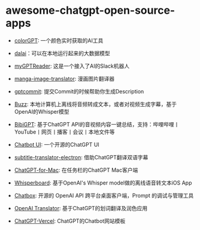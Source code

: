# awesome-chatgpt-open-source-apps

- [colorGPT](https://github.com/sonnylazuardi/colorGPT): 一个颜色实时获取的AI工具

- [dalai](https://github.com/cocktailpeanut/dalai)：可以在本地运行起来的大数据模型

- [myGPTReader](https://github.com/madawei2699/myGPTReader): 这是一个接入了AI的Slack机器人

- [manga-image-translator](https://github.com/zyddnys/manga-image-translator): 漫画图片翻译器

- [gptcommit](https://github.com/zurawiki/gptcommit): 提交Commit的时候帮助你生成Description

- [Buzz](https://github.com/chidiwilliams/buzz): 本地计算机上离线将音频转成文本，或者对视频生成字幕，基于OpenAI的Whisper模型

- [BibiGPT](https://github.com/JimmyLv/BibiGPT): 基于ChatGPT API的音视频内容一键总结，支持：哔哩哔哩丨YouTube丨网页丨播客丨会议丨本地文件等

- [Chatbot UI](https://github.com/mckaywrigley/chatbot-ui): 一个开源的ChatGPT UI

- [subtitle-translator-electron](https://github.com/gnehs/subtitle-translator-electron): 借助ChatGPT翻译双语字幕

- [ChatGPT-for-Mac](https://github.com/ryngonzalez/ChatGPT-for-Mac): 在任务栏的ChatGPT Mac客户端

- [Whisperboard](https://github.com/Saik0s/Whisperboard): 基于OpenAI's Whisper model做的离线语音转文本iOS App

- [Chatbox](https://github.com/Bin-Huang/chatbox): 开源的 OpenAI API 跨平台桌面客户端，Prompt 的调试与管理工具

- [OpenAI Translator](https://github.com/yetone/openai-translator): 基于ChatGPT的划词翻译及润色应用

- [ChatGPT-Vercel](github.com/ourongxing/chatgpt-vercel): ChatGPT的Chatbot网站模板